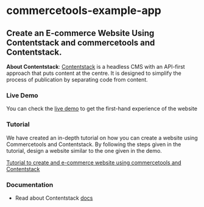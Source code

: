 # commercetools-example-app

## Create an E-commerce Website Using Contentstack and commercetools and Contentstack.

**About Contentstack**: [Contentstack](https://www.contentstack.com/) is a headless CMS with an API-first approach that puts content at the centre. It is designed to simplify the process of publication by separating code from content.
 

### Live Demo
You can check the [live demo](https://commercetools.contentstackdemos.com/) to get the first-hand experience of the website 

### Tutorial
We have created an in-depth tutorial on how you can create a website using Commercetools and Contentstack. By following the steps given in the tutorial, design a website similar to the one given in the demo.

[Tutorial to create and e-commerce website using commercetools and Contentstack](https://www.contentstack.com/docs/example-apps/build-an-e-commerce-website-using-contentstack-and-commercetools)

### Documentation
* Read about Contentstack [docs](https://www.contentstack.com/docs/)
